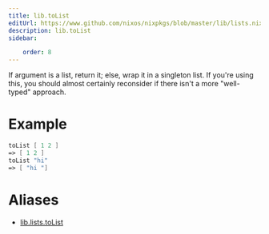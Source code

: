 ```yaml
---
title: lib.toList
editUrl: https://www.github.com/nixos/nixpkgs/blob/master/lib/lists.nix#L483C12
description: lib.toList
sidebar:

    order: 8
---
```


If argument is a list, return it; else, wrap it in a singleton
list.  If you're using this, you should almost certainly
reconsider if there isn't a more "well-typed" approach.

# Example

```nix
toList [ 1 2 ]
=> [ 1 2 ]
toList "hi"
=> [ "hi "]
```


# Aliases

- [lib.lists.toList](/nix-doc-comments/reference/lib/lists/lib-lists-toList)


